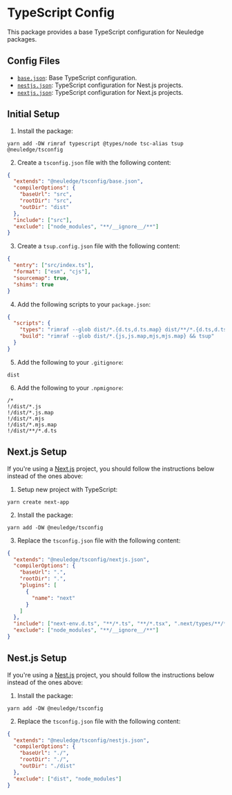 # TypeScript Config

This package provides a base TypeScript configuration for Neuledge packages.

## Config Files

- [`base.json`](#initial-setup): Base TypeScript configuration.
- [`nestjs.json`](#nextjs-setup): TypeScript configuration for Nest.js projects.
- [`nextjs.json`](#nestjs-setup): TypeScript configuration for Next.js projects.

## Initial Setup

1. Install the package:

```
yarn add -DW rimraf typescript @types/node tsc-alias tsup @neuledge/tsconfig
```

2. Create a `tsconfig.json` file with the following content:

```json
{
  "extends": "@neuledge/tsconfig/base.json",
  "compilerOptions": {
    "baseUrl": "src",
    "rootDir": "src",
    "outDir": "dist"
  },
  "include": ["src"],
  "exclude": ["node_modules", "**/__ignore__/**"]
}
```

3. Create a `tsup.config.json` file with the following content:

```json
{
  "entry": ["src/index.ts"],
  "format": ["esm", "cjs"],
  "sourcemap": true,
  "shims": true
}
```

4. Add the following scripts to your `package.json`:

```json
{
  "scripts": {
    "types": "rimraf --glob dist/*.{d.ts,d.ts.map} dist/**/*.{d.ts,d.ts.map} && tsc --emitDeclarationOnly && tsc-alias",
    "build": "rimraf --glob dist/*.{js,js.map,mjs,mjs.map} && tsup"
  }
}
```

5. Add the following to your `.gitignore`:

```
dist
```

6. Add the following to your `.npmignore`:

```
/*
!/dist/*.js
!/dist/*.js.map
!/dist/*.mjs
!/dist/*.mjs.map
!/dist/**/*.d.ts
```

## Next.js Setup

If you're using a [Next.js](https://nextjs.org/) project, you should follow the instructions below instead of the ones above:

1. Setup new project with TypeScript:

```
yarn create next-app
```

2. Install the package:

```
yarn add -DW @neuledge/tsconfig
```

3. Replace the `tsconfig.json` file with the following content:

```json
{
  "extends": "@neuledge/tsconfig/nextjs.json",
  "compilerOptions": {
    "baseUrl": ".",
    "rootDir": ".",
    "plugins": [
      {
        "name": "next"
      }
    ]
  },
  "include": ["next-env.d.ts", "**/*.ts", "**/*.tsx", ".next/types/**/*.ts"],
  "exclude": ["node_modules", "**/__ignore__/**"]
}
```

## Nest.js Setup

If you're using a [Nest.js](https://nestjs.com/) project, you should follow the instructions below instead of the ones above:

1. Install the package:

```
yarn add -DW @neuledge/tsconfig
```

2. Replace the `tsconfig.json` file with the following content:

```json
{
  "extends": "@neuledge/tsconfig/nestjs.json",
  "compilerOptions": {
    "baseUrl": "./",
    "rootDir": "./",
    "outDir": "./dist"
  },
  "exclude": ["dist", "node_modules"]
}
```
